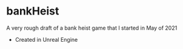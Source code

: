 # bankHeist
A very rough draft of a bank heist game that I started in May of 2021
- Created in Unreal Engine
